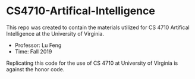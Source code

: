 # CS4710-Artifical-Intelligence

This repo was created to contain the materials utilized for CS 4710 Artifical Intelligence at the University of Virginia. 

* Professor: Lu Feng
* Time: Fall 2019

Replicating this code for the use of CS 4710 at University of Virginia is against the honor code.